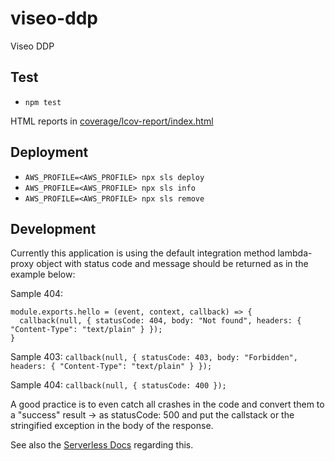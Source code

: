 # viseo-ddp

Viseo DDP

## Test

- `npm test`

HTML reports in [coverage/lcov-report/index.html](coverage/lcov-report/index.html)

## Deployment
- `AWS_PROFILE=<AWS_PROFILE> npx sls deploy`
- `AWS_PROFILE=<AWS_PROFILE> npx sls info`
- `AWS_PROFILE=<AWS_PROFILE> npx sls remove`

## Development

Currently this application is using the default integration method lambda-proxy object with status code and message should be returned as in the example below:

Sample 404:
```
module.exports.hello = (event, context, callback) => {
  callback(null, { statusCode: 404, body: "Not found", headers: { "Content-Type": "text/plain" } });
}
```

Sample 403:
```callback(null, { statusCode: 403, body: "Forbidden", headers: { "Content-Type": "text/plain" } });```

Sample 404:
```callback(null, { statusCode: 400 });```

A good practice is to even catch all crashes in the code and convert them to a "success" result -> as statusCode: 500 and put the callstack or the stringified exception in the body of the response.

See also the [Serverless Docs](https://serverless.com/framework/docs/providers/aws/events/apigateway/#status-codes) regarding this.
